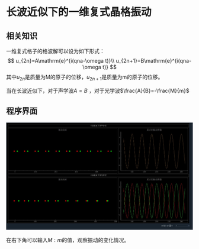 # 长波近似下的一维复式晶格振动

## 相关知识

一维复式格子的格波解可以设为如下形式：
$$
u_{2n}=A\mathrm{e}^{i(qna-\omega t)}\\
u_{2n+1}=B\mathrm{e}^{i(qna-\omega t)}
$$
其中$u_{2n}$是质量为M的原子的位移，$u_{2n+1}$是质量为m的原子的位移。

当在长波近似下，对于声学波$A=B$ ，对于光学波$\frac{A}{B}=-\frac{M}{m}$

## 程序界面

![alt](src/apperance.jpg)

在右下角可以输入$M:m$的值，观察振动的变化情况。